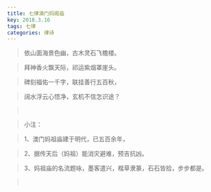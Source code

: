 ```yaml
---
title: 七律澳门妈阁庙
key: 2018.3.16
tags: 七律
categories: 律诗
---
```


<blockquote class="blockquote-center">依山面海景色幽，古木灵石飞檐楼。
</blockquote>
<blockquote class="blockquote-center">拜神香火飘天际，祁运紫烟罩崖头。
</blockquote>
<blockquote class="blockquote-center">碑刻福佑一千字，联挂善行五百秋，
</blockquote>
<blockquote class="blockquote-center">阔水浮云心悟净，玄机不信怎识途？
</blockquote>
<blockquote class="blockquote-center"></br>
</blockquote>
<blockquote class="blockquote-center">小注：
</blockquote>
<blockquote class="blockquote-center">1、澳门妈祖庙建于明代，已五百余年，
</blockquote>
<blockquote class="blockquote-center">2、据传天后（妈祖）能消灾避难，预吉抗凶。
</blockquote>
<blockquote class="blockquote-center">3、妈祖庙的名流题咏，墨客遣兴，楷草隶篆，石石皆拾，步步都是。
</blockquote>
<blockquote class="blockquote-center"></br>
</blockquote>

